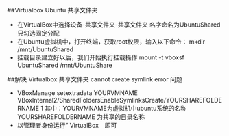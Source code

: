 ##Virtualbox Ubuntu 共享文件夹
* 在VirtualBox中选择设备-共享文件夹-共享文件夹  名字命名为UbuntuShared 只勾选固定分配
* 在Ubuntu虚拟机中，打开终端，获取root权限，输入以下命令： mkdir /mnt/UbuntuShared
* 挂载目录建立好以后，我们开始执行挂载操作 mount -t vboxsf UbuntuShared /mnt/UbuntuShare

##解决 Virtualbox 共享文件夹 cannot create symlink error 问题
* VBoxManage setextradata YOURVMNAME VBoxInternal2/SharedFoldersEnableSymlinksCreate/YOURSHAREFOLDERNAME 1
 	其中：YOURVMNAME为虚拟机中ubuntu系统的名称
	YOURSHAREFOLDERNAME 为共享的目录名称
* 以管理者身份运行” VirtualBox　即可

